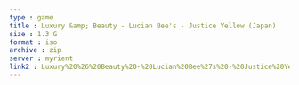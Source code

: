 ```yaml
---
type : game
title : Luxury &amp; Beauty - Lucian Bee's - Justice Yellow (Japan)
size : 1.3 G
format : iso
archive : zip
server : myrient
link2 : Luxury%20%26%20Beauty%20-%20Lucian%20Bee%27s%20-%20Justice%20Yellow%20%28Japan%29
---
```

